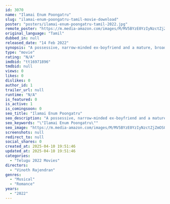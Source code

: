 ```yaml
---
id: 3070
name: "Ilamai Enum Poongatru"
slug: "ilamai-enum-poongatru-tamil-movie-download"
poster: "posters/ilamai-enum-poongatru-tamil-2022.jpg"
remote_poster: "https://m.media-amazon.com/images/M/MV5BYzE0YzIyNzctZjZmOS00Y2M4LWJmM2YtNTI1YjU3MzEzNjEwXkEyXkFqcGdeQXVyMTQ4MTY1MDc3._V1_SX300.jpg"
original_language: "Tamil"
dubbed_in: null
released_date: "14 Feb 2022"
synopsis: "A possessive, narrow-minded ex-boyfriend and a mature, broad minded boyfriend to be. Who will Thara choose? And the mystery unravels"
type: "movie"
rating: "N/A"
imdbid: "tt16971896"
tmdbid: null
views: 0
likes: 0
dislikes: 0
author_id: 1
trailer_url: null
runtime: "N/A"
is_featured: 0
is_active: 1
is_comingsoon: 0
seo_title: "Ilamai Enum Poongatru"
seo_description: "A possessive, narrow-minded ex-boyfriend and a mature, broad minded boyfriend to be. Who will Thara choose? And the mystery unravels"
seo_keywords: "\"Ilamai Enum Poongatru\""
seo_image: "https://m.media-amazon.com/images/M/MV5BYzE0YzIyNzctZjZmOS00Y2M4LWJmM2YtNTI1YjU3MzEzNjEwXkEyXkFqcGdeQXVyMTQ4MTY1MDc3._V1_SX300.jpg"
screenshots: null
redirect_to: null
social_shares: 0
created_at: 2025-04-10 19:51:46
updated_at: 2025-04-10 19:51:46
categories:
  - "Telugu 2022 Movies"
directors:
  - "Vinoth Rajendran"
genres:
  - "Musical"
  - "Romance"
years:
  - "2022"
---
```

